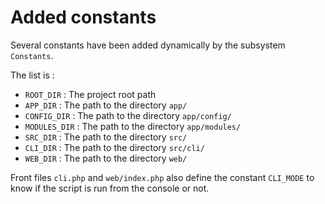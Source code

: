 # Added constants

Several constants have been added dynamically by the subsystem `Constants`.

The list is :
* `ROOT_DIR` : The project root path
* `APP_DIR` : The path to the directory `app/`
* `CONFIG_DIR` : The path to the directory `app/config/`
* `MODULES_DIR` : The path to the directory `app/modules/`
* `SRC_DIR` : The path to the directory `src/`
* `CLI_DIR` : The path to the directory `src/cli/`
* `WEB_DIR` : The path to the directory `web/`

Front files `cli.php` and `web/index.php` also define the constant `CLI_MODE` to know if the script is run from the console or not.
